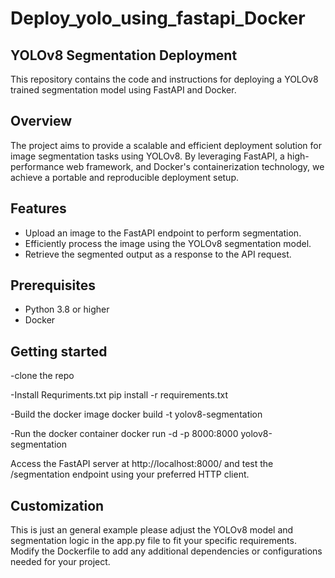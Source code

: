 # Deploy_yolo_using_fastapi_Docker
## YOLOv8 Segmentation Deployment

This repository contains the code and instructions for deploying a YOLOv8 trained segmentation model using FastAPI and Docker.

## Overview

The project aims to provide a scalable and efficient deployment solution for image segmentation tasks using YOLOv8. By leveraging FastAPI, a high-performance web framework, and Docker's containerization technology, we achieve a portable and reproducible deployment setup.

## Features

- Upload an image to the FastAPI endpoint to perform segmentation.
- Efficiently process the image using the YOLOv8 segmentation model.
- Retrieve the segmented output as a response to the API request.

## Prerequisites

- Python 3.8 or higher
- Docker
## Getting started

-clone the repo

-Install Requriments.txt
pip install -r requirements.txt

-Build the docker image 
docker build -t yolov8-segmentation 

-Run the docker container
docker run -d -p 8000:8000 yolov8-segmentation

Access the FastAPI server at http://localhost:8000/ and test the /segmentation endpoint using your preferred HTTP client.

## Customization

This is just an general example please adjust the YOLOv8 model and segmentation logic in the app.py file to fit your specific requirements.
Modify the Dockerfile to add any additional dependencies or configurations needed for your project.


